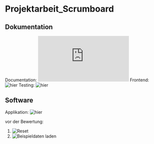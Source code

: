 # Projektarbeit_Scrumboard

## Dokumentation 
Documentation: ![hier](https://github.com/eigenmannmartin/Projektarbeit_Scrumboard/blob/master/Dokumentation.pdf)
Frontend: ![hier](https://github.com/eigenmannmartin/Projektarbeit_Scrumboard/tree/master/public)
Testing: ![hier](https://github.com/eigenmannmartin/Projektarbeit_Scrumboard/tree/master/public/specs)

## Software
Applikation: ![hier](https://prokektarbeitscrumboard.herokuapp.com/)

vor der Bewertung:

1. ![Reset](https://prokektarbeitscrumboard.herokuapp.com/api/reset) 
2. ![Beispieldaten laden](https://prokektarbeitscrumboard.herokuapp.com/api/setup)
